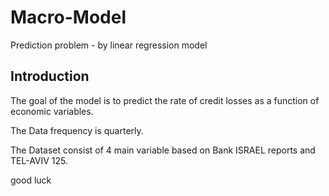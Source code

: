 # Macro-Model
Prediction problem - by linear regression model

## Introduction
The goal of the model is to predict the rate of credit losses as a function of economic variables.

The Data frequency is quarterly.

The Dataset consist of 4 main variable based on Bank ISRAEL reports and TEL-AVIV 125.

good luck

